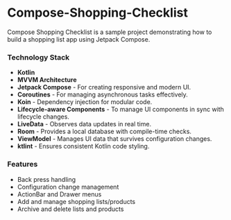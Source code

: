 # Compose-Shopping-Checklist


Compose Shopping Checklist is a sample project demonstrating how to build a shopping list app using Jetpack Compose.

### Technology Stack
- **Kotlin**
- **MVVM Architecture**
- **Jetpack Compose** - For creating responsive and modern UI.
- **Coroutines** - For managing asynchronous tasks effectively.
- **Koin** - Dependency injection for modular code.
- **Lifecycle-aware Components** - To manage UI components in sync with lifecycle changes.
- **LiveData** - Observes data updates in real time.
- **Room** - Provides a local database with compile-time checks.
- **ViewModel** - Manages UI data that survives configuration changes.
- **ktlint** - Ensures consistent Kotlin code styling.

### Features
- Back press handling
- Configuration change management
- ActionBar and Drawer menus
- Add and manage shopping lists/products
- Archive and delete lists and products
